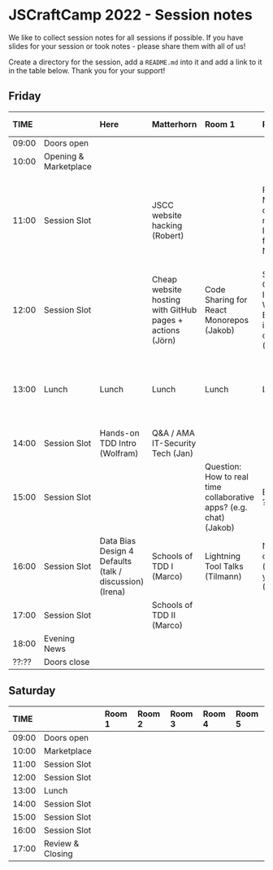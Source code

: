 # JSCraftCamp 2022 - Session notes

We like to collect session notes for all sessions if possible. If you have slides for your session or took notes - please share them with all of us!

Create a directory for the session, add a `README.md` into it and add a link to it in the table below. Thank you for your support!

## Friday

| TIME  |                       | Here                                                    | Matterhorn                                               | Room 1                                                             | Room 2                                                                      | Room 3                                 | Somewhere else                                                                                             |
| :---- | :-------------------- | :------------------------------------------------------ | :------------------------------------------------------- | :----------------------------------------------------------------- | :-------------------------------------------------------------------------- | :------------------------------------- | :--------------------------------------------------------------------------------------------------------- |
| 09:00 | Doors open            |                                                         |                                                          |                                                                    |                                                                             |                                        |                                                                                                            |
| 10:00 | Opening & Marketplace |                                                         |                                                          |                                                                    |                                                                             |                                        |                                                                                                            |
| 11:00 | Session Slot          |                                                         | JSCC website hacking (Robert)                            |                                                                    | Form Models (vs domain models) / Interactivity first with NGRX (???)        | Covid-Karte vanilla JS (Tilmann)       | Microfrontends Experience Exchange (outside) (Marion) / How to explain TDD so you do it tomorrow (Wolfram) |
| 12:00 | Session Slot          |                                                         | Cheap website hosting with GitHub pages + actions (Jörn) | Code Sharing for React Monorepos (Jakob)                           | Smart Contracts - Introduction: Why Blockchain is not just co??? (Jonathan) | Backend APIs with TypeScript (Michael) |                                                                                                            |
| 13:00 | Lunch                 | Lunch                                                   | Lunch                                                    | Lunch                                                              | Lunch                                                                       | Lunch                                  | Jest & Cucumber Integration? (Marion) / Jest sucks: Alternatives? (Max)                                    |
| 14:00 | Session Slot          | Hands-on TDD Intro (Wolfram)                            | Q&A / AMA IT-Security Tech (Jan)                         |                                                                    |                                                                             | Svelte live coding (Jörn)              | Offline Capability of Apps (Patrick)                                                                       |
| 15:00 | Session Slot          |                                                         |                                                          | Question: How to real time collaborative apps? (e.g. chat) (Jakob) | ESM - MJS ??? (Irena)                                                       | SolidJS Hands on (Bernd)               | Questions: Coding Interviews (Jonathan)                                                                    |
| 16:00 | Session Slot          | Data Bias Design 4 Defaults (talk / discussion) (Irena) | Schools of TDD I (Marco)                                 | Lightning Tool Talks (Tilmann)                                     | Nest.JS Use cases (show yours) (Iaroslav)                                   | Q&A / AMA SSO Challenges (Jan)         |                                                                                                            |
| 17:00 | Session Slot          |                                                         | Schools of TDD II (Marco)                                |                                                                    |                                                                             |                                        |                                                                                                            |
| 18:00 | Evening News          |                                                         |                                                          |                                                                    |                                                                             |                                        |                                                                                                            |
| ??:?? | Doors close           |                                                         |                                                          |                                                                    |                                                                             |                                        |                                                                                                            |

## Saturday

| TIME  |                  | Room 1 | Room 2 | Room 3 | Room 4 | Room 5 |
| :---- | :--------------- | :----- | :----- | :----- | :----- | :----- |
| 09:00 | Doors open       |        |        |        |        |        |
| 10:00 | Marketplace      |        |        |        |        |        |
| 11:00 | Session Slot     |        |        |        |        |        |
| 12:00 | Session Slot     |        |        |        |        |        |
| 13:00 | Lunch            |        |        |        |        |        |
| 14:00 | Session Slot     |        |        |        |        |        |
| 15:00 | Session Slot     |        |        |        |        |        |
| 16:00 | Session Slot     |        |        |        |        |        |
| 17:00 | Review & Closing |        |        |        |        |        |
